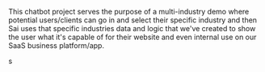 This chatbot project serves the purpose of a multi-industry demo where potential users/clients can go in and select their specific industry and then Sai uses that specific industries data and logic that we've created to show the user what it's capable of for their website and even internal use on our SaaS business platform/app.

s